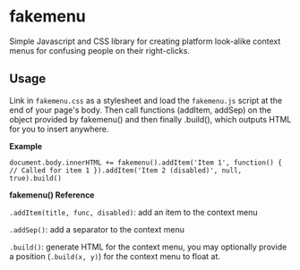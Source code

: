 # fakemenu

Simple Javascript and CSS library for creating platform look-alike context menus for confusing people on their right-clicks.

## Usage

Link in `fakemenu.css` as a stylesheet and load the `fakemenu.js` script at the end of your page's body. Then call functions (addItem, addSep) on the object provided by fakemenu() and then finally .build(), which outputs HTML for you to insert anywhere.

**Example**

`document.body.innerHTML += fakemenu().addItem('Item 1', function() { // Called for item 1 }).addItem('Item 2 (disabled)', null, true).build()`

**fakemenu() Reference**

`.addItem(title, func, disabled)`: add an item to the context menu

`.addSep()`: add a separator to the context menu

`.build()`: generate HTML for the context menu, you may optionally provide a position (`.build(x, y)`) for the context menu to float at.
